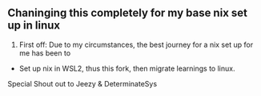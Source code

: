 ## Chaninging this completely for my base nix set up in linux 

1. First off: Due to my circumstances, the best journey for a nix set up for me has been to
- Set up nix in WSL2, thus this fork, then migrate learnings to linux. 

Special Shout out to Jeezy & DeterminateSys 
